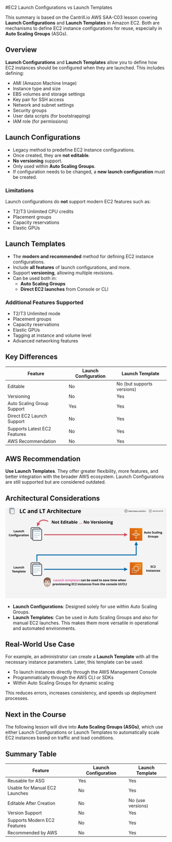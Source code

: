 #EC2 Launch Configurations vs Launch Templates

This summary is based on the Cantrill.io AWS SAA-C03 lesson covering **Launch Configurations** and **Launch Templates** in Amazon EC2. Both are mechanisms to define EC2 instance configurations for reuse, especially in **Auto Scaling Groups** (ASGs).

## Overview

**Launch Configurations** and **Launch Templates** allow you to define how EC2 instances should be configured when they are launched. This includes defining:

- AMI (Amazon Machine Image)
- Instance type and size
- EBS volumes and storage settings
- Key pair for SSH access
- Network and subnet settings
- Security groups
- User data scripts (for bootstrapping)
- IAM role (for permissions)

## Launch Configurations

- Legacy method to predefine EC2 instance configurations.
- Once created, they are **not editable**.
- **No versioning** support.
- Only used within **Auto Scaling Groups**.
- If configuration needs to be changed, a **new launch configuration** must be created.

### Limitations

Launch configurations do **not** support modern EC2 features such as:

- T2/T3 Unlimited CPU credits
- Placement groups
- Capacity reservations
- Elastic GPUs

## Launch Templates

- The **modern and recommended** method for defining EC2 instance configurations.
- Include **all features** of launch configurations, and more.
- Support **versioning**, allowing multiple revisions.
- Can be used both in:
  - **Auto Scaling Groups**
  - **Direct EC2 launches** from Console or CLI

### Additional Features Supported

- T2/T3 Unlimited mode
- Placement groups
- Capacity reservations
- Elastic GPUs
- Tagging at instance and volume level
- Advanced networking features

## Key Differences

| Feature                      | Launch Configuration | Launch Template            |
| ---------------------------- | -------------------- | -------------------------- |
| Editable                     | No                   | No (but supports versions) |
| Versioning                   | No                   | Yes                        |
| Auto Scaling Group Support   | Yes                  | Yes                        |
| Direct EC2 Launch Support    | No                   | Yes                        |
| Supports Latest EC2 Features | No                   | Yes                        |
| AWS Recommendation           | No                   | Yes                        |

## AWS Recommendation

**Use Launch Templates**. They offer greater flexibility, more features, and better integration with the broader AWS ecosystem. Launch Configurations are still supported but are considered outdated.

## Architectural Considerations

![alt text](./Images/image-7.png)

- **Launch Configurations**: Designed solely for use within Auto Scaling Groups.
- **Launch Templates**: Can be used in Auto Scaling Groups and also for manual EC2 launches. This makes them more versatile in operational and automated environments.

## Real-World Use Case

For example, an administrator can create a **Launch Template** with all the necessary instance parameters. Later, this template can be used:

- To launch instances directly through the AWS Management Console
- Programmatically through the AWS CLI or SDKs
- Within Auto Scaling Groups for dynamic scaling

This reduces errors, increases consistency, and speeds up deployment processes.

## Next in the Course

The following lesson will dive into **Auto Scaling Groups (ASGs)**, which use either Launch Configurations or Launch Templates to automatically scale EC2 instances based on traffic and load conditions.

## Summary Table

| Feature                        | Launch Configuration | Launch Template   |
| ------------------------------ | -------------------- | ----------------- |
| Reusable for ASG               | Yes                  | Yes               |
| Usable for Manual EC2 Launches | No                   | Yes               |
| Editable After Creation        | No                   | No (use versions) |
| Version Support                | No                   | Yes               |
| Supports Modern EC2 Features   | No                   | Yes               |
| Recommended by AWS             | No                   | Yes               |
